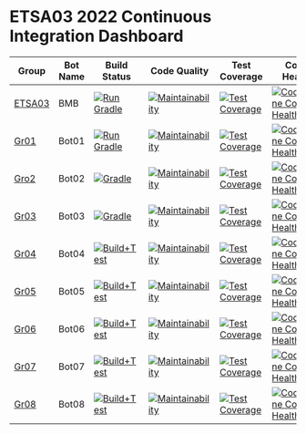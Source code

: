 # ETSA03 2022 Continuous Integration Dashboard

| Group | Bot Name | Build Status  | Code Quality | Test Coverage | Code Health |
| ------------- | ------------- | ------------- | ------------ | -------------------- | -------------------- |
| [ETSA03](https://github.com/lunduniversity-etsa03-2022/basicmeleebot) | BMB | [![Run Gradle](https://github.com/lunduniversity-etsa03-2022/basicmeleebot/workflows/Build+Test/badge.svg)](https://github.com/lunduniversity-etsa03-2022/basicmeleebot/actions?query=workflow%3ABuild%2BTest+branch%3Amaster) | [![Maintainability](https://api.codeclimate.com/v1/badges/166190074ff8d3519e21/maintainability)](https://codeclimate.com/repos/62100a51c17775018c0165f9/maintainability) | [![Test Coverage](https://api.codeclimate.com/v1/badges/166190074ff8d3519e21/test_coverage)](https://codeclimate.com/repos/62100a51c17775018c0165f9/test_coverage) | [![CodeScene Code Health](https://codescene.io/projects/24479/status-badges/code-health)](https://codescene.io/projects/24479) |
| [Gr01](https://github.com/lunduniversity-etsa03-2022/group01) | Bot01 | [![Run Gradle](https://github.com/lunduniversity-etsa03-2022/group01/actions/workflows/build_and_test.yml/badge.svg)](https://github.com/lunduniversity-etsa03-2022/group01/actions/workflows/build_and_test.yml) | [![Maintainability](https://api.codeclimate.com/v1/badges/22fce0fbe0fab27ff2c0/maintainability)](https://codeclimate.com/repos/622cfce506200f42c300181e/maintainability) | [![Test Coverage](https://api.codeclimate.com/v1/badges/22fce0fbe0fab27ff2c0/test_coverage)](https://codeclimate.com/repos/622cfce506200f42c300181e/test_coverage) | [![CodeScene Code Health](https://codescene.io/projects/24480/status-badges/code-health)](https://codescene.io/projects/24480) |
| [Gro2](https://github.com/lunduniversity-etsa03-2022/group02) | Bot02 | [![Gradle](https://github.com/lunduniversity-etsa03-2022/group02/actions/workflows/build_and_test.yml/badge.svg)](https://github.com/lunduniversity-etsa03-2022/group02/actions/workflows/build_and_test.yml) | [![Maintainability](https://api.codeclimate.com/v1/badges/1a5d26c398e4384f6cd3/maintainability)](https://codeclimate.com/repos/622cfeef60649a016300a7db/maintainability) | [![Test Coverage](https://api.codeclimate.com/v1/badges/1a5d26c398e4384f6cd3/test_coverage)](https://codeclimate.com/repos/622cfeef60649a016300a7db/test_coverage) | [![CodeScene Code Health](https://codescene.io/projects/24481/status-badges/code-health)](https://codescene.io/projects/24481) |
| [Gr03](https://github.com/lunduniversity-etsa03-2022/group03) | Bot03 | [![Gradle](https://github.com/lunduniversity-etsa03-2022/group03/actions/workflows/build_and_test.yml/badge.svg)](https://github.com/lunduniversity-etsa03-2022/group03/actions/workflows/build_and_test.yml) | [![Maintainability](https://api.codeclimate.com/v1/badges/4d7b3dd1a031afdbe6e6/maintainability)](https://codeclimate.com/repos/622cff991467d2016200e347/maintainability) | [![Test Coverage](https://api.codeclimate.com/v1/badges/4d7b3dd1a031afdbe6e6/test_coverage)](https://codeclimate.com/repos/622cff991467d2016200e347/test_coverage) | [![CodeScene Code Health](https://codescene.io/projects/24482/status-badges/code-health)](https://codescene.io/projects/24482) |
| [Gr04](https://github.com/lunduniversity-etsa03-2022/group04) | Bot04 | [![Build+Test](https://github.com/lunduniversity-etsa03-2022/group04/actions/workflows/build_and_test.yml/badge.svg)](https://github.com/lunduniversity-etsa03-2022/group04/actions/workflows/build_and_test.yml) | [![Maintainability](https://api.codeclimate.com/v1/badges/aa5fcafb76449cb1fb76/maintainability)](https://codeclimate.com/repos/622d029f60649a016300a7e1/maintainability) | [![Test Coverage](https://api.codeclimate.com/v1/badges/aa5fcafb76449cb1fb76/test_coverage)](https://codeclimate.com/repos/622d029f60649a016300a7e1/test_coverage) | [![CodeScene Code Health](https://codescene.io/projects/24483/status-badges/code-health)](https://codescene.io/projects/24483) |
| [Gr05](https://github.com/lunduniversity-etsa03-2022/group05) | Bot05 | [![Build+Test](https://github.com/lunduniversity-etsa03-2022/group05/actions/workflows/build_and_test.yml/badge.svg)](https://github.com/lunduniversity-etsa03-2022/group05/actions/workflows/build_and_test.yml) | [![Maintainability](https://api.codeclimate.com/v1/badges/ef610435be07f4adbaca/maintainability)](https://codeclimate.com/repos/622d040796727801620136cf/maintainability) | [![Test Coverage](https://api.codeclimate.com/v1/badges/ef610435be07f4adbaca/test_coverage)](https://codeclimate.com/repos/622d040796727801620136cf/test_coverage) | [![CodeScene Code Health](https://codescene.io/projects/24484/status-badges/code-health)](https://codescene.io/projects/24484) |
| [Gr06](https://github.com/lunduniversity-etsa03-2022/group06) | Bot06 | [![Build+Test](https://github.com/lunduniversity-etsa03-2022/group06/actions/workflows/build_and_test.yml/badge.svg)](https://github.com/lunduniversity-etsa03-2022/group06/actions/workflows/build_and_test.yml) | [![Maintainability](https://api.codeclimate.com/v1/badges/e4301b200cd50e870a3f/maintainability)](https://codeclimate.com/repos/622d04c81467d2017700a71e/maintainability) | [![Test Coverage](https://api.codeclimate.com/v1/badges/e4301b200cd50e870a3f/test_coverage)](https://codeclimate.com/repos/622d04c81467d2017700a71e/test_coverage) | [![CodeScene Code Health](https://codescene.io/projects/24485/status-badges/code-health)](https://codescene.io/projects/24485) |
| [Gr07](https://github.com/lunduniversity-etsa03-2022/group07) | Bot07 | [![Build+Test](https://github.com/lunduniversity-etsa03-2022/group07/actions/workflows/build_and_test.yml/badge.svg)](https://github.com/lunduniversity-etsa03-2022/group07/actions/workflows/build_and_test.yml) | [![Maintainability](https://api.codeclimate.com/v1/badges/4e44beb758ee71709485/maintainability)](https://codeclimate.com/repos/622d05721467d201b600a1bc/maintainability) | [![Test Coverage](https://api.codeclimate.com/v1/badges/4e44beb758ee71709485/test_coverage)](https://codeclimate.com/repos/622d05721467d201b600a1bc/test_coverage) | [![CodeScene Code Health](https://codescene.io/projects/24488/status-badges/code-health)](https://codescene.io/projects/24488) |
| [Gr08](https://github.com/lunduniversity-etsa03-2022/group08) | Bot08 | [![Build+Test](https://github.com/lunduniversity-etsa03-2022/group08/actions/workflows/build_and_test.yml/badge.svg)](https://github.com/lunduniversity-etsa03-2022/group08/actions/workflows/build_and_test.yml) | [![Maintainability](https://api.codeclimate.com/v1/badges/4b034320fa30f0034562/maintainability)](https://codeclimate.com/repos/622d062c60649a01a200d0d5/maintainability) | [![Test Coverage](https://api.codeclimate.com/v1/badges/4b034320fa30f0034562/test_coverage)](https://codeclimate.com/repos/622d062c60649a01a200d0d5/test_coverage) | [![CodeScene Code Health](https://codescene.io/projects/24486/status-badges/code-health)](https://codescene.io/projects/24486) |
